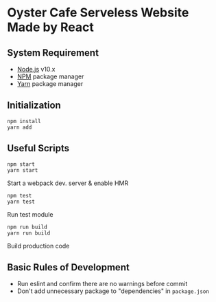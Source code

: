 # Oyster Cafe Serveless Website Made by React

## System Requirement
* [Node.js](https://nodejs.org) v10.x
* [NPM](https://www.npmjs.com/) package manager
* [Yarn](https://yarnpkg.com) package manager

## Initialization
```
npm install
yarn add
```

## Useful Scripts
```
npm start
yarn start
```
Start a webpack dev. server & enable HMR

```
npm test
yarn test
```
Run test module

```
npm run build
yarn run build
```
Build production code

## Basic Rules of Development
* Run eslint and confirm there are no warnings before commit
* Don't add unnecessary package to "dependencies" in `package.json`
